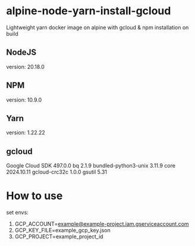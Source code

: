 # alpine-node-yarn-install-gcloud
Lightweight yarn docker image on alpine with gcloud & npm installation on build

## NodeJS
version: 20.18.0

## NPM
version: 10.9.0

## Yarn
version: 1.22.22

## gcloud
Google Cloud SDK 497.0.0
bq 2.1.9
bundled-python3-unix 3.11.9
core 2024.10.11
gcloud-crc32c 1.0.0
gsutil 5.31

# How to use
set envs:
1. GCP_ACCOUNT=example@example-project.iam.gserviceaccount.com
2. GCP_KEY_FILE=example_gcp_key.json
3. GCP_PROJECT=example_project_id
